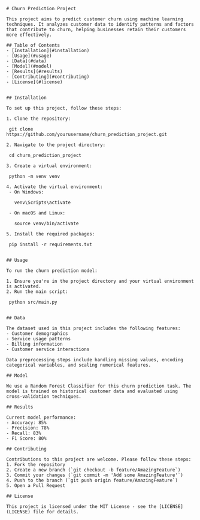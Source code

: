     # Churn Prediction Project

    This project aims to predict customer churn using machine learning techniques. It analyzes customer data to identify patterns and factors that contribute to churn, helping businesses retain their customers more effectively.

    ## Table of Contents
    - [Installation](#installation)
    - [Usage](#usage)
    - [Data](#data)
    - [Model](#model)
    - [Results](#results)
    - [Contributing](#contributing)
    - [License](#license)


    ## Installation

    To set up this project, follow these steps:

    1. Clone the repository:
   
     git clone https://github.com/yourusername/churn_prediction_project.git
   
    2. Navigate to the project directory:
   
     cd churn_prediction_project
   
    3. Create a virtual environment:
   
     python -m venv venv
   
    4. Activate the virtual environment:
     - On Windows:
     
       venv\Scripts\activate
     
     - On macOS and Linux:
     
       source venv/bin/activate
     
    5. Install the required packages:
   
     pip install -r requirements.txt
   

    ## Usage

    To run the churn prediction model:

    1. Ensure you're in the project directory and your virtual environment is activated.
    2. Run the main script:
   
     python src/main.py
   

    ## Data

    The dataset used in this project includes the following features:
    - Customer demographics
    - Service usage patterns
    - Billing information
    - Customer service interactions

    Data preprocessing steps include handling missing values, encoding categorical variables, and scaling numerical features.

    ## Model

    We use a Random Forest Classifier for this churn prediction task. The model is trained on historical customer data and evaluated using cross-validation techniques.

    ## Results

    Current model performance:
    - Accuracy: 85%
    - Precision: 78%
    - Recall: 83%
    - F1 Score: 80%

    ## Contributing

    Contributions to this project are welcome. Please follow these steps:
    1. Fork the repository
    2. Create a new branch (`git checkout -b feature/AmazingFeature`)
    3. Commit your changes (`git commit -m 'Add some AmazingFeature'`)
    4. Push to the branch (`git push origin feature/AmazingFeature`)
    5. Open a Pull Request

    ## License

    This project is licensed under the MIT License - see the [LICENSE](LICENSE) file for details.
